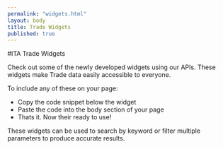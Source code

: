 ```yaml
---
permalink: "widgets.html"
layout: body
title: Trade Widgets
published: true
---
```


#ITA Trade Widgets


Check out some of the newly developed widgets using our APIs. These widgets make Trade data easily accessible to everyone. 

To include any of these on your page: 

 * Copy the code snippet below the widget
 * Paste the code into the body section of your page 
 * Thats it. Now their ready to use!
 
These widgets can be used to search by keyword or filter multiple parameters to produce accurate results. 

<script src="http://ajsingh273.github.io/devportal/javascripts/articles-script.js" type="text/javascript"></script>
<div id="articles-container"></div>

<script src="http://ajsingh273.github.io/devportal/javascripts/reports-script.js" type="text/javascript"></script>
<div id="reports-container"></div>

<script src="http://ajsingh273.github.io/devportal/javascripts/mrr-script.js" type="text/javascript"></script>
<div id="mrr-container"></div>

<script src="http://ajsingh273.github.io/devportal/javascripts/events-script.js" type="text/javascript"></script>
<div id="events-container"></div>

<script src="http://ajsingh273.github.io/devportal/javascripts/event-script.js" type="text/javascript"></script>
<div id="event-container"></div>